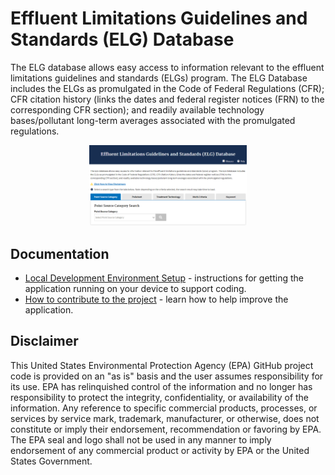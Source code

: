 # Effluent Limitations Guidelines and Standards (ELG) Database

The ELG database allows easy access to information relevant to the effluent limitations guidelines and standards (ELGs) program. The ELG Database includes the ELGs as promulgated in the Code of Federal Regulations (CFR); CFR citation history (links the dates and federal register notices (FRN) to the corresponding CFR section); and readily available technology bases/pollutant long-term averages associated with the promulgated regulations.

<p align="center">
      <img height="50%" width="50%" src="/docs/img/landing-page.png" alt="Screenshot of Landing Page">
</p>

## Documentation

- [Local Development Environment Setup](/docs/run-locally.md) - instructions for getting the application running on your device to support coding.
- [How to contribute to the project](/docs/contribute.md) - learn how to help improve the application.

## Disclaimer

This United States Environmental Protection Agency (EPA) GitHub project code is provided on an "as is" basis and the user assumes responsibility for its use. EPA has relinquished control of the information and no longer has responsibility to protect the integrity, confidentiality, or availability of the information. Any reference to specific commercial products, processes, or services by service mark, trademark, manufacturer, or otherwise, does not constitute or imply their endorsement, recommendation or favoring by EPA. The EPA seal and logo shall not be used in any manner to imply endorsement of any commercial product or activity by EPA or the United States Government.

